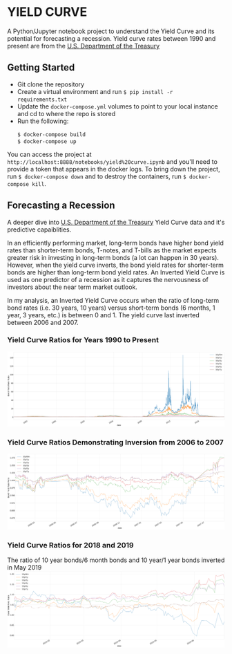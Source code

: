 # YIELD CURVE  

A Python/Jupyter notebook project to understand the Yield Curve and its potential for forecasting a recession. Yield 
curve rates between 1990 and present are from the [U.S. Department of the Treasury](https://www.treasury.gov/resource-center/data-chart-center/interest-rates/Pages/TextView.aspx?data=yield)

## Getting Started

* Git clone the repository
* Create a virtual environment and run `$ pip install -r requirements.txt`
* Update the `docker-compose.yml` volumes to point to your local instance and cd to where the repo is stored
* Run the following:
    ```
    $ docker-compose build
    $ docker-compose up
    ```
You can access the project at `http://localhost:8888/notebooks/yield%20curve.ipynb` and you'll need to provide a token that appears in the docker logs. To bring down the project, run `$ docker-compose down` and to destroy the containers, run `$ docker-compose kill`.

## Forecasting a Recession
A deeper dive into [U.S. Department of the Treasury](https://www.treasury.gov/resource-center/data-chart-center/interest-rates/Pages/TextView.aspx?data=yield) Yield Curve data and it's predictive capaiblities.

In an efficiently performing market, long-term bonds have higher bond yield rates than shorter-term bonds, T-notes, and T-bills as the market expects greater risk in investing in long-term bonds (a lot can happen in 30 years). However, when the yield curve inverts, the bond yield rates for shorter-term bonds are higher than long-term bond yield rates. An Inverted Yield Curve is used as one predictor of a recession as it captures the nervousness of investors about the near term market outlook.

In my analysis, an Inverted Yield Curve occurs when the ratio of long-term bond rates (i.e. 30 years, 10 years) versus short-term bonds (6 months, 1 year, 3 years, etc.) is between 0 and 1. The yield curve last inverted between 2006 and 2007.

### Yield Curve Ratios for Years 1990 to Present
![Yield Curve Ratios for Years 1990 to Present](/images/ycr_all.png?raw=true)


### Yield Curve Ratios Demonstrating Inversion from 2006 to 2007
![Yield Curve Ratios for Years 2006 to 2007](/images/ycr_07_08.png?raw=true)



### Yield Curve Ratios for 2018 and 2019
The ratio of 10 year bonds/6 month bonds  and 10 year/1 year bonds inverted in May 2019
![Yield Curve Ratios for 2018](/images/ycr_2019.png?raw=true)

